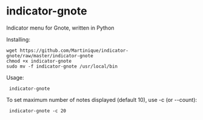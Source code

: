 # indicator-gnote
Indicator menu for Gnote, written in Python

Installing:

    wget https://github.com/Martinique/indicator-gnote/raw/master/indicator-gnote
    chmod +x indicator-gnote
    sudo mv -f indicator-gnote /usr/local/bin

Usage:

     indicator-gnote

To set maximum number of notes displayed (default 10), use -c (or --count):

     indicator-gnote -c 20
